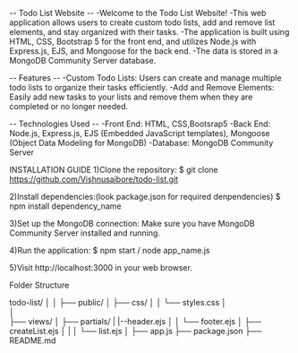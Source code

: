 -- Todo List Website --
-Welcome to the Todo List Website! 
-This web application allows users to create custom todo lists, add and remove list elements, and stay organized with their tasks. 
-The application is built using HTML, CSS, Bootstrap 5 for the front end, and utilizes Node.js with Express.js, EJS, and Mongoose for the back end. 
-The data is stored in a MongoDB Community Server database.

-- Features --
-Custom Todo Lists: Users can create and manage multiple todo lists to organize their tasks efficiently.
-Add and Remove Elements: Easily add new tasks to your lists and remove them when they are completed or no longer needed.

-- Technologies Used --
-Front End: HTML, CSS,Bootsrap5
-Back End: Node.js, Express.js, EJS (Embedded JavaScript templates), Mongoose (Object Data Modeling for MongoDB)
-Database: MongoDB Community Server

INSTALLATION GUIDE
1)Clone the repository: 
$ git clone https://github.com/Vishnusaibore/todo-list.git

2)Install dependencies:(look package.json for required denpendencies)
$ npm install dependency_name

3)Set up the MongoDB connection:
Make sure you have MongoDB Community Server installed and running.

4)Run the application:
$ npm start / node app_name.js

5)Visit http://localhost:3000 in your web browser.

Folder Structure

todo-list/
│
│
├── public/
│   ├── css/
│   │   └── styles.css
│   
│      
├── views/
│   ├── partials/
    |   |--header.ejs
│   │   └── footer.ejs
│   ├── createList.ejs
│   |
│   └── list.ejs
│
├── app.js
├── package.json
├── README.md
